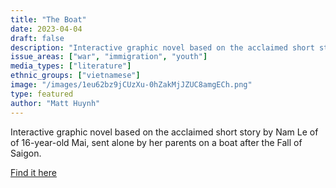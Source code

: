 ```yaml
---
title: "The Boat"
date: 2023-04-04
draft: false
description: "Interactive graphic novel based on the acclaimed short story by Nam Le of of 16-year-old Mai, sent alone by her parents on a boat after the Fall of Saigon."
issue_areas: ["war", "immigration", "youth"]
media_types: ["literature"]
ethnic_groups: ["vietnamese"]
image: "/images/1eu62bz9jCUzXu-0hZakMjJZUC8amgECh.png"
type: featured
author: "Matt Huynh"
---
```


Interactive graphic novel based on the acclaimed short story by Nam Le of of 16-year-old Mai, sent alone by her parents on a boat after the Fall of Saigon.

[Find it here](https://www.matthuynh.com/theboat)
